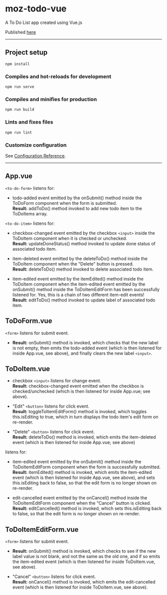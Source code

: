 # moz-todo-vue

A To Do List app created using Vue.js

Published [here](https://emikokobeans.github.io/moz-todo-vue/)

---

## Project setup

```
npm install
```

### Compiles and hot-reloads for development

```
npm run serve
```

### Compiles and minifies for production

```
npm run build
```

### Lints and fixes files

```
npm run lint
```

### Customize configuration

See [Configuration Reference](https://cli.vuejs.org/config/).

---

## App.vue

`<to-do-form>` listens for:

- todo-added event emitted by the onSubmit() method inside the ToDoForm component when the form is submitted.  
  **Result:** addToDo() method invoked to add new todo item to the ToDoItems array.

`<to-do-item>` listens for:

- checkbox-changed event emitted by the checkbox `<input>` inside the ToDoItem component when it is checked or unchecked.  
  **Result:** updateDoneStatus() method invoked to update done status of associated todo item.

- item-deleted event emitted by the deleteToDo() method inside the ToDoItem component when the "Delete" button is pressed.  
  **Result:** deleteToDo() method invoked to delete associated todo item.

- item-edited event emitted by the itemEdited() method inside the ToDoItem component when the item-edited event emitted by the onSubmit() method inside the ToDoItemEditForm has been successfully listened for. Yes, this is a chain of two different item-edit events!  
  **Result:** editToDo() method invoked to update label of associated todo item.

## ToDoForm.vue

`<form>` listens for submit event.

- **Result:** onSubmit() method is invoked, which checks that the new label is not empty, then emits the todo-added event (which is then listened for inside App.vue, see above), and finally clears the new label `<input>`.

## ToDoItem.vue

- checkbox `<input>` listens for change event.  
  **Result:** checkbox-changed event emitted when the checkbox is checked/unchecked (which is then listened for inside App.vue; see above).

- "Edit" `<button>` listens for click event.  
  **Result:** toggleToItemEditForm() method is invoked, which toggles this.isEditing to true, which in turn displays the todo item's edit form on re-render.

- "Delete" `<button>` listens for click event.  
  **Result:** deleteToDo() method is invoked, which emits the item-deleted event (which is then listened for inside App.vue; see above)

<to-do-item-edit-form> listens for:

- item-edited event emitted by the onSubmit() method inside the ToDoItemEditForm component when the form is successfully submitted.  
  **Result:** itemEdited() method is invoked, which emits the item-edited event (which is then listened for inside App.vue, see above), and sets this.isEditing back to false, so that the edit form is no longer shown on re-render.

- edit-cancelled event emitted by the onCancel() method inside the ToDoItemEditForm component when the "Cancel" button is clicked.  
  **Result:** editCancelled() method is invoked, which sets this.isEditing back to false, so that the edit form is no longer shown on re-render.

## ToDoItemEditForm.vue

`<form>` listens for submit event.

- **Result:** onSubmit() method is invoked, which checks to see if the new label value is not blank, and not the same as the old one, and if so emits the item-edited event (which is then listened for inside ToDoItem.vue, see above).

- "Cancel" `<button>` listens for click event.  
  **Result:** onCancel() method is invoked, which emits the edit-cancelled event (which is then listened for inside ToDoItem.vue, see above).
